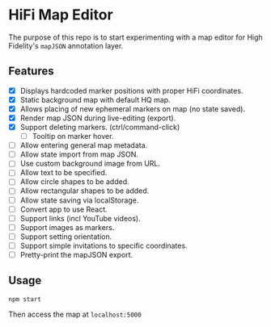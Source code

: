 # HiFi Map Editor

The purpose of this repo is to start experimenting with a map editor for High
Fidelity's `mapJSON` annotation layer. 

## Features

- [x] Displays hardcoded marker positions with proper HiFi coordinates.
- [x] Static background map with default HQ map.
- [x] Allows placing of new ephemeral markers on map (no state saved).
- [x] Render map JSON during live-editing (export).
- [x] Support deleting markers. (ctrl/command-click)
  - [ ] Tooltip on marker hover.
- [ ] Allow entering general map metadata.
- [ ] Allow state import from map JSON.
- [ ] Use custom background image from URL.
- [ ] Allow text to be specified.
- [ ] Allow circle shapes to be added.
- [ ] Allow rectangular shapes to be added.
- [ ] Allow state saving via localStorage.
- [ ] Convert app to use React.
- [ ] Support links (incl YouTube videos).
- [ ] Support images as markers.
- [ ] Support setting orientation.
- [ ] Support simple invitations to specific coordinates.
- [ ] Pretty-print the mapJSON export.

## Usage

```
npm start
```

Then access the map at `localhost:5000`
